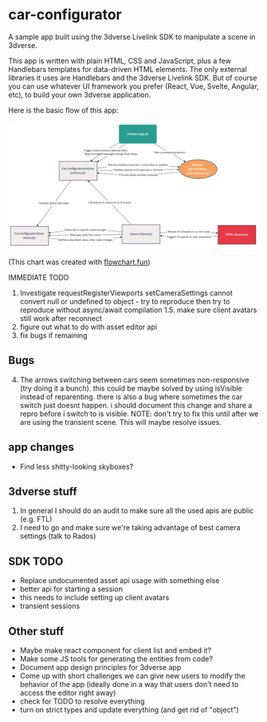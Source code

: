 # car-configurator
A sample app built using the 3dverse Livelink SDK to manipulate a scene in 3dverse.

This app is written with plain HTML, CSS and JavaScript, plus a few Handlebars templates for data-driven HTML elements. The only external libraries it uses are Handlebars and the 3dverse Livelink SDK. But of course you can use whatever UI framework you prefer (React, Vue, Svelte, Angular, etc), to build your own 3dverse application.

Here is the basic flow of this app:

![Car Configurator Flowchart](./car-config-flowchart.png)

(This chart was created with [flowchart.fun](https://flowchart.fun/))

IMMEDIATE TODO
1. Investigate requestRegisterViewports setCameraSettings cannot convert null or undefined to object - try to reproduce then try to reproduce without async/await compilation
1.5. make sure client avatars still work after reconnect
3. figure out what to do with asset editor api
4. fix bugs if remaining

## Bugs
4. The arrows switching between cars seem sometimes non-responsive (try doing it a bunch). this could be maybe solved by using isVisible instead of reparenting. there is also a bug where sometimes the car switch just doesnt happen. i should document this change and share a repro before i switch to is visible. NOTE: don't try to fix this until after we are using the transient scene. This will maybe resolve issues.

## app changes
- Find less shitty-looking skyboxes?

## 3dverse stuff
1. In general I should do an audit to make sure all the used apis are public (e.g. FTL)
2. I need to go and make sure we're taking advantage of best camera settings (talk to Rados)

## SDK TODO
- Replace undocumented asset api usage with something else
- better api for starting a session
- this needs to include setting up client avatars
- transient sessions

## Other stuff
- Maybe make react component for client list and embed it?
- Make some JS tools for generating the entities from code?
- Document app design principles for 3dverse app
- Come up with short challenges we can give new users to modify the behavior of the app (ideally done in a way that users don't need to access the editor right away)
- check for TODO to resolve everything
- turn on strict types and update everything (and get rid of "object")
